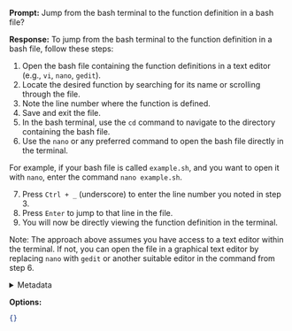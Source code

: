 **Prompt:**
Jump from the bash terminal to the function definition in a bash file?

**Response:**
To jump from the bash terminal to the function definition in a bash file, follow these steps:

1. Open the bash file containing the function definitions in a text editor (e.g., `vi`, `nano`, `gedit`).
2. Locate the desired function by searching for its name or scrolling through the file.
3. Note the line number where the function is defined.
4. Save and exit the file.
5. In the bash terminal, use the `cd` command to navigate to the directory containing the bash file.
6. Use the `nano` or any preferred command to open the bash file directly in the terminal.

For example, if your bash file is called `example.sh`, and you want to open it with `nano`, enter the command `nano example.sh`.

7. Press `Ctrl + _` (underscore) to enter the line number you noted in step 3.
8. Press `Enter` to jump to that line in the file.
9. You will now be directly viewing the function definition in the terminal.

Note: The approach above assumes you have access to a text editor within the terminal. If not, you can open the file in a graphical text editor by replacing `nano` with `gedit` or another suitable editor in the command from step 6.

<details><summary>Metadata</summary>

- Duration: 10464 ms
- Datetime: 2023-09-08T17:25:16.795031
- Model: gpt-3.5-turbo-0613

</details>

**Options:**
```json
{}
```

